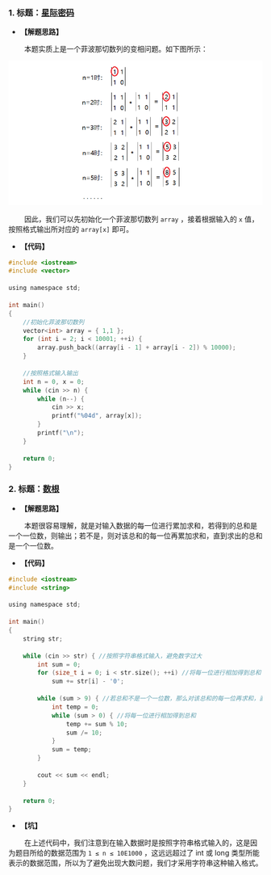 ### 1. 标题：[星际密码](https://www.nowcoder.com/questionTerminal/34f17d5f2a8240bea661a23ec095a062)
- **【解题思路】**<br>

&#160; &#160; &#160; &#160; 本题实质上是一个菲波那切数列的变相问题。如下图所示：<br>

![image](https://github.com/X-Perseverance/ProblemSet/blob/master/images/day25Solution1.png)<br>

&#160; &#160; &#160; &#160; 因此，我们可以先初始化一个菲波那切数列 `array` ，接着根据输入的 `x` 值，按照格式输出所对应的 `array[x]` 即可。<br>

- **【代码】**
``` c ++
#include <iostream>
#include <vector>

using namespace std;

int main()
{
	//初始化菲波那切数列
	vector<int> array = { 1,1 };
	for (int i = 2; i < 10001; ++i) {
		array.push_back((array[i - 1] + array[i - 2]) % 10000);
	}

	//按照格式输入输出
	int n = 0, x = 0;
	while (cin >> n) {
		while (n--) {
			cin >> x;
			printf("%04d", array[x]);
		}
		printf("\n");
	}

	return 0;
}
```

### 2. 标题：[数根](https://www.nowcoder.com/questionTerminal/e2422543519249f292d8435394ab82fe)
- **【解题思路】**<br>

&#160; &#160; &#160; &#160; 本题很容易理解，就是对输入数据的每一位进行累加求和，若得到的总和是一个一位数，则输出；若不是，则对该总和的每一位再累加求和，直到求出的总和是一个一位数。<br>

- **【代码】**
``` c ++
#include <iostream>
#include <string>

using namespace std;

int main()
{
	string str;

	while (cin >> str) { //按照字符串格式输入，避免数字过大
		int sum = 0;
		for (size_t i = 0; i < str.size(); ++i) //将每一位进行相加得到总和
			sum += str[i] - '0';

		while (sum > 9) { //若总和不是一个一位数，那么对该总和的每一位再求和，直到求出的总和是一个一位数
			int temp = 0;
			while (sum > 0) { //将每一位进行相加得到总和
				temp += sum % 10;
				sum /= 10;
			}
			sum = temp;
		}

		cout << sum << endl;
	}

	return 0;
}
```

- **【坑】**<br>

&#160; &#160; &#160; &#160; 在上述代码中，我们注意到在输入数据时是按照字符串格式输入的，这是因为题目所给的数据范围为 `1 ≤ n ≤ 10E1000` ，这远远超过了 int 或 long 类型所能表示的数据范围，所以为了避免出现大数问题，我们才采用字符串这种输入格式。<br>

